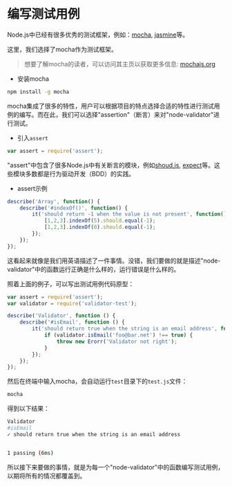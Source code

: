 # 编写测试用例

Node.js中已经有很多优秀的测试框架，例如：[mocha](https://www.npmjs.com/package/mocha), [jasmine](https://github.com/jasmine/jasmine)等。

这里，我们选择了mocha作为测试框架。

> 想要了解mocha的读者，可以访问其主页以获取更多信息: [mochajs.org](http://mochajs.org/)

- 安装mocha

```sh
npm install -g mocha
```

mocha集成了很多的特性，用户可以根据项目的特点选择合适的特性进行测试用例的编写。而在此，我们可以选择"assertion"（断言）来对"node-validator"进行测试。

- 引入`assert`

```js
var assert = require('assert');
```

"assert"中包含了很多Node.js中有关断言的模块，例如[shoud.js](https://github.com/visionmedia/should.js), [expect](https://github.com/LearnBoost/expect.js)等。这些模块多数都是行为驱动开发（BDD）的实践。

- assert示例

```js
describe('Array', function() {
    describe('#indexOf()', function() {
        it('should return -1 when the value is not present', function() {
            [1,2,3].indexOf(5).should.equal(-1);
            [1,2,3].indexOf(0).should.equal(-1);
        });
    });
});
```

这看起来就像是我们用英语描述了一件事情。没错，我们要做的就是描述"node-validator"中的函数运行正确是什么样的，运行错误是什么样的。

照着上面的例子，可以写出测试用例代码原型：

```js
var assert = require('assert');
var validator = require('validator-test');

describe('Validator', function () {
    describe('#isEmail', function () {
        it('should return true when the string is an email address', function () {
            if (validator.isEmail('foo@bar.net') !== true) {
                throw new Erorr('Validator not right');
            }
        });
    });
});
```

然后在终端中输入mocha，会自动运行`test`目录下的`test.js`文件：

```sh
mocha
```

得到以下结果：

```sh
Validator
#isEmail
✓ should return true when the string is an email address


1 passing (6ms)
```

所以接下来要做的事情，就是为每一个"node-validator"中的函数编写测试用例，以期将所有的情况都覆盖到。
